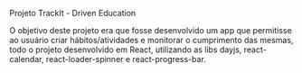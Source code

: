 Projeto TrackIt - Driven Education

O objetivo deste projeto era que fosse desenvolvido um app que permitisse ao usuário criar hábitos/atividades e monitorar o cumprimento das mesmas, todo o projeto desenvolvido em React, utilizando as libs dayjs, react-calendar, react-loader-spinner e react-progress-bar.

